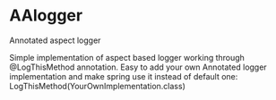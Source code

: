 # AAlogger
Annotated aspect logger

Simple implementation of aspect based logger working through @LogThisMethod annotation. 
Easy to add your own Annotated logger implementation and make spring use it instead of default one: LogThisMethod(YourOwnImplementation.class)

